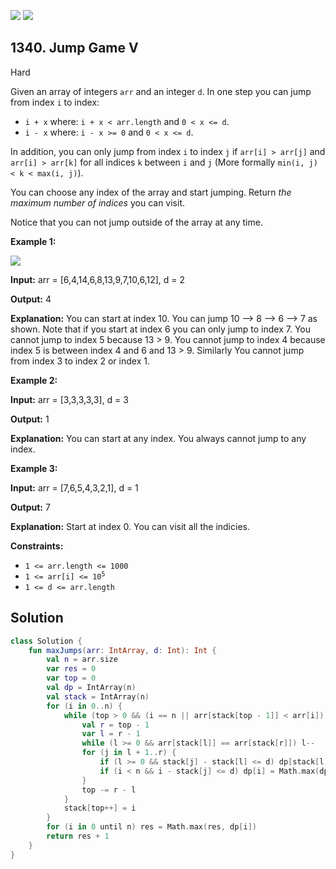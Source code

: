 [![](https://img.shields.io/github/stars/javadev/LeetCode-in-Kotlin?label=Stars&style=flat-square)](https://github.com/javadev/LeetCode-in-Kotlin)
[![](https://img.shields.io/github/forks/javadev/LeetCode-in-Kotlin?label=Fork%20me%20on%20GitHub%20&style=flat-square)](https://github.com/javadev/LeetCode-in-Kotlin/fork)

## 1340\. Jump Game V

Hard

Given an array of integers `arr` and an integer `d`. In one step you can jump from index `i` to index:

*   `i + x` where: `i + x < arr.length` and `0 < x <= d`.
*   `i - x` where: `i - x >= 0` and `0 < x <= d`.

In addition, you can only jump from index `i` to index `j` if `arr[i] > arr[j]` and `arr[i] > arr[k]` for all indices `k` between `i` and `j` (More formally `min(i, j) < k < max(i, j)`).

You can choose any index of the array and start jumping. Return _the maximum number of indices_ you can visit.

Notice that you can not jump outside of the array at any time.

**Example 1:**

![](https://assets.leetcode.com/uploads/2020/01/23/meta-chart.jpeg)

**Input:** arr = [6,4,14,6,8,13,9,7,10,6,12], d = 2

**Output:** 4

**Explanation:** You can start at index 10. You can jump 10 --> 8 --> 6 --> 7 as shown. Note that if you start at index 6 you can only jump to index 7. You cannot jump to index 5 because 13 > 9. You cannot jump to index 4 because index 5 is between index 4 and 6 and 13 > 9. Similarly You cannot jump from index 3 to index 2 or index 1.

**Example 2:**

**Input:** arr = [3,3,3,3,3], d = 3

**Output:** 1

**Explanation:** You can start at any index. You always cannot jump to any index.

**Example 3:**

**Input:** arr = [7,6,5,4,3,2,1], d = 1

**Output:** 7

**Explanation:** Start at index 0. You can visit all the indicies.

**Constraints:**

*   `1 <= arr.length <= 1000`
*   <code>1 <= arr[i] <= 10<sup>5</sup></code>
*   `1 <= d <= arr.length`

## Solution

```kotlin
class Solution {
    fun maxJumps(arr: IntArray, d: Int): Int {
        val n = arr.size
        var res = 0
        var top = 0
        val dp = IntArray(n)
        val stack = IntArray(n)
        for (i in 0..n) {
            while (top > 0 && (i == n || arr[stack[top - 1]] < arr[i])) {
                val r = top - 1
                var l = r - 1
                while (l >= 0 && arr[stack[l]] == arr[stack[r]]) l--
                for (j in l + 1..r) {
                    if (l >= 0 && stack[j] - stack[l] <= d) dp[stack[l]] = Math.max(dp[stack[l]], 1 + dp[stack[j]])
                    if (i < n && i - stack[j] <= d) dp[i] = Math.max(dp[i], 1 + dp[stack[j]])
                }
                top -= r - l
            }
            stack[top++] = i
        }
        for (i in 0 until n) res = Math.max(res, dp[i])
        return res + 1
    }
}
```